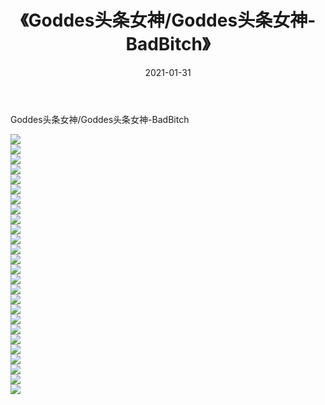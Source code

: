 ﻿---
layout: post
title:  《Goddes头条女神/Goddes头条女神-BadBitch》
date:   2021-01-31
img: http://img.660000.xyz/Sharelink/网络美图/2021/Goddes头条女神/Goddes头条女神-BadBitch/000.jpg
categories: [美女, 清纯, 唯美]
---

Goddes头条女神/Goddes头条女神-BadBitch

 ![](http://img.660000.xyz/Sharelink/网络美图/2021/Goddes头条女神/Goddes头条女神-BadBitch/001.jpg) <br>![](http://img.660000.xyz/Sharelink/网络美图/2021/Goddes头条女神/Goddes头条女神-BadBitch/002.jpg) <br>![](http://img.660000.xyz/Sharelink/网络美图/2021/Goddes头条女神/Goddes头条女神-BadBitch/003.jpg) <br>![](http://img.660000.xyz/Sharelink/网络美图/2021/Goddes头条女神/Goddes头条女神-BadBitch/004.jpg) <br>![](http://img.660000.xyz/Sharelink/网络美图/2021/Goddes头条女神/Goddes头条女神-BadBitch/005.jpg) <br>![](http://img.660000.xyz/Sharelink/网络美图/2021/Goddes头条女神/Goddes头条女神-BadBitch/006.jpg) <br>![](http://img.660000.xyz/Sharelink/网络美图/2021/Goddes头条女神/Goddes头条女神-BadBitch/007.jpg) <br>![](http://img.660000.xyz/Sharelink/网络美图/2021/Goddes头条女神/Goddes头条女神-BadBitch/008.jpg) <br>![](http://img.660000.xyz/Sharelink/网络美图/2021/Goddes头条女神/Goddes头条女神-BadBitch/009.jpg) <br>![](http://img.660000.xyz/Sharelink/网络美图/2021/Goddes头条女神/Goddes头条女神-BadBitch/010.jpg) <br>![](http://img.660000.xyz/Sharelink/网络美图/2021/Goddes头条女神/Goddes头条女神-BadBitch/011.jpg) <br>![](http://img.660000.xyz/Sharelink/网络美图/2021/Goddes头条女神/Goddes头条女神-BadBitch/012.jpg) <br>![](http://img.660000.xyz/Sharelink/网络美图/2021/Goddes头条女神/Goddes头条女神-BadBitch/013.jpg) <br>![](http://img.660000.xyz/Sharelink/网络美图/2021/Goddes头条女神/Goddes头条女神-BadBitch/014.jpg) <br>![](http://img.660000.xyz/Sharelink/网络美图/2021/Goddes头条女神/Goddes头条女神-BadBitch/015.jpg) <br>![](http://img.660000.xyz/Sharelink/网络美图/2021/Goddes头条女神/Goddes头条女神-BadBitch/016.jpg) <br>![](http://img.660000.xyz/Sharelink/网络美图/2021/Goddes头条女神/Goddes头条女神-BadBitch/017.jpg) <br>![](http://img.660000.xyz/Sharelink/网络美图/2021/Goddes头条女神/Goddes头条女神-BadBitch/018.jpg) <br>![](http://img.660000.xyz/Sharelink/网络美图/2021/Goddes头条女神/Goddes头条女神-BadBitch/019.jpg) <br>![](http://img.660000.xyz/Sharelink/网络美图/2021/Goddes头条女神/Goddes头条女神-BadBitch/020.jpg) <br>![](http://img.660000.xyz/Sharelink/网络美图/2021/Goddes头条女神/Goddes头条女神-BadBitch/021.jpg) <br>![](http://img.660000.xyz/Sharelink/网络美图/2021/Goddes头条女神/Goddes头条女神-BadBitch/022.jpg) <br>![](http://img.660000.xyz/Sharelink/网络美图/2021/Goddes头条女神/Goddes头条女神-BadBitch/023.jpg) <br>![](http://img.660000.xyz/Sharelink/网络美图/2021/Goddes头条女神/Goddes头条女神-BadBitch/024.jpg) <br>![](http://img.660000.xyz/Sharelink/网络美图/2021/Goddes头条女神/Goddes头条女神-BadBitch/025.jpg) <br>![](http://img.660000.xyz/Sharelink/网络美图/2021/Goddes头条女神/Goddes头条女神-BadBitch/026.jpg) <br>